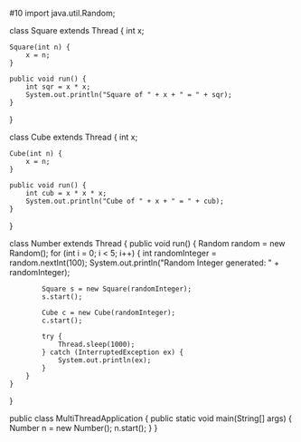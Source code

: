 #10
import java.util.Random;

class Square extends Thread {
    int x;

    Square(int n) {
        x = n;
    }

    public void run() {
        int sqr = x * x;
        System.out.println("Square of " + x + " = " + sqr);
    }
}

class Cube extends Thread {
    int x;

    Cube(int n) {
        x = n;
    }

    public void run() {
        int cub = x * x * x;
        System.out.println("Cube of " + x + " = " + cub);
    }
}

class Number extends Thread {
    public void run() {
        Random random = new Random();
        for (int i = 0; i < 5; i++) {
            int randomInteger = random.nextInt(100);
            System.out.println("Random Integer generated: " + randomInteger);

            Square s = new Square(randomInteger);
            s.start();

            Cube c = new Cube(randomInteger);
            c.start();

            try {
                Thread.sleep(1000);
            } catch (InterruptedException ex) {
                System.out.println(ex);
            }
        }
    }
}

public class MultiThreadApplication {
    public static void main(String[] args) {
        Number n = new Number();
        n.start();
    }
}
